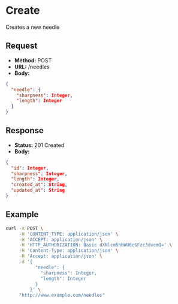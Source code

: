 # Create

Creates a new needle

## Request

- **Method:** POST
- **URL:** /needles
- **Body:**

```json
{
  "needle": {
    "sharpness": Integer,
    "length": Integer
  }
}
```

## Response

- **Status:** 201 Created
- **Body:**

```json
{
  "id": Integer,
  "sharpness": Integer,
  "length": Integer,
  "created_at": String,
  "updated_at": String
}
```

## Example

```bash
curl -X POST \
     -H 'CONTENT_TYPE: application/json' \
     -H 'ACCEPT: application/json' \
     -H 'HTTP_AUTHORIZATION: Basic dXNlcm5hbWU6cGFzc3dvcmQ=' \
     -H 'Content-Type: application/json' \
     -H 'Accept: application/json' \
     -d '{
           "needle": {
             "sharpness": Integer,
             "length": Integer
           }
         }' \
     "http://www.example.com/needles"
```